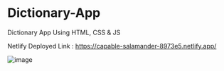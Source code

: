 # Dictionary-App
Dictionary App Using HTML, CSS &amp; JS




Netlify Deployed Link : https://capable-salamander-8973e5.netlify.app/






![image](https://user-images.githubusercontent.com/110231091/207825533-978ee00c-5953-4821-a226-6ba5bc087806.png)

